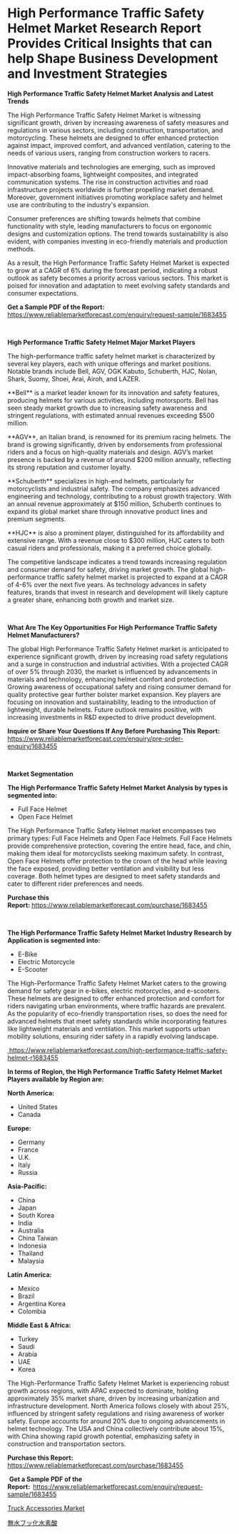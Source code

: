 <p><h1>High Performance Traffic Safety Helmet Market Research Report Provides Critical Insights that can help Shape Business Development and Investment Strategies</h1></p><p><strong>High Performance Traffic Safety Helmet Market Analysis and Latest Trends</strong></p>
<p><p>The High Performance Traffic Safety Helmet Market is witnessing significant growth, driven by increasing awareness of safety measures and regulations in various sectors, including construction, transportation, and motorcycling. These helmets are designed to offer enhanced protection against impact, improved comfort, and advanced ventilation, catering to the needs of various users, ranging from construction workers to racers. </p><p>Innovative materials and technologies are emerging, such as improved impact-absorbing foams, lightweight composites, and integrated communication systems. The rise in construction activities and road infrastructure projects worldwide is further propelling market demand. Moreover, government initiatives promoting workplace safety and helmet use are contributing to the industry's expansion.</p><p>Consumer preferences are shifting towards helmets that combine functionality with style, leading manufacturers to focus on ergonomic designs and customization options. The trend towards sustainability is also evident, with companies investing in eco-friendly materials and production methods. </p><p>As a result, the High Performance Traffic Safety Helmet Market is expected to grow at a CAGR of 6% during the forecast period, indicating a robust outlook as safety becomes a priority across various sectors. This market is poised for innovation and adaptation to meet evolving safety standards and consumer expectations.</p></p>
<p><strong>Get a Sample PDF of the Report:&nbsp;</strong> <a href="https://www.reliablemarketforecast.com/enquiry/request-sample/1683455?utm_campaign=1840&utm_medium=2&utm_source=Github&utm_content=ia&utm_term=30122024&utm_id=high-performance-traffic-safety-helmet">https://www.reliablemarketforecast.com/enquiry/request-sample/1683455</a></p>
<p>&nbsp;</p>
<p><strong>High Performance Traffic Safety Helmet Major Market Players</strong></p>
<p><p>The high-performance traffic safety helmet market is characterized by several key players, each with unique offerings and market positions. Notable brands include Bell, AGV, OGK Kabuto, Schuberth, HJC, Nolan, Shark, Suomy, Shoei, Arai, Airoh, and LAZER.</p><p>**Bell** is a market leader known for its innovation and safety features, producing helmets for various activities, including motorsports. Bell has seen steady market growth due to increasing safety awareness and stringent regulations, with estimated annual revenues exceeding $500 million.</p><p>**AGV**, an Italian brand, is renowned for its premium racing helmets. The brand is growing significantly, driven by endorsements from professional riders and a focus on high-quality materials and design. AGV’s market presence is backed by a revenue of around $200 million annually, reflecting its strong reputation and customer loyalty.</p><p>**Schuberth** specializes in high-end helmets, particularly for motorcyclists and industrial safety. The company emphasizes advanced engineering and technology, contributing to a robust growth trajectory. With an annual revenue approximately at $150 million, Schuberth continues to expand its global market share through innovative product lines and premium segments.</p><p>**HJC** is also a prominent player, distinguished for its affordability and extensive range. With a revenue close to $300 million, HJC caters to both casual riders and professionals, making it a preferred choice globally.</p><p>The competitive landscape indicates a trend towards increasing regulation and consumer demand for safety, driving market growth. The global high-performance traffic safety helmet market is projected to expand at a CAGR of 4-6% over the next five years. As technology advances in safety features, brands that invest in research and development will likely capture a greater share, enhancing both growth and market size.</p></p>
<p>&nbsp;</p>
<p><strong>What Are The Key Opportunities For High Performance Traffic Safety Helmet Manufacturers?</strong></p>
<p><p>The global High Performance Traffic Safety Helmet market is anticipated to experience significant growth, driven by increasing road safety regulations and a surge in construction and industrial activities. With a projected CAGR of over 5% through 2030, the market is influenced by advancements in materials and technology, enhancing helmet comfort and protection. Growing awareness of occupational safety and rising consumer demand for quality protective gear further bolster market expansion. Key players are focusing on innovation and sustainability, leading to the introduction of lightweight, durable helmets. Future outlook remains positive, with increasing investments in R&D expected to drive product development.</p></p>
<p><strong>Inquire or Share Your Questions If Any Before Purchasing This Report:</strong> <a href="https://www.reliablemarketforecast.com/enquiry/pre-order-enquiry/1683455?utm_campaign=1840&utm_medium=2&utm_source=Github&utm_content=ia&utm_term=30122024&utm_id=high-performance-traffic-safety-helmet">https://www.reliablemarketforecast.com/enquiry/pre-order-enquiry/1683455</a></p>
<p>&nbsp;</p>
<p><strong>Market Segmentation</strong></p>
<p><strong>The High Performance Traffic Safety Helmet Market Analysis by types is segmented into:</strong></p>
<p><ul><li>Full Face Helmet</li><li>Open Face Helmet</li></ul></p>
<p><p>The High Performance Traffic Safety Helmet market encompasses two primary types: Full Face Helmets and Open Face Helmets. Full Face Helmets provide comprehensive protection, covering the entire head, face, and chin, making them ideal for motorcyclists seeking maximum safety. In contrast, Open Face Helmets offer protection to the crown of the head while leaving the face exposed, providing better ventilation and visibility but less coverage. Both helmet types are designed to meet safety standards and cater to different rider preferences and needs.</p></p>
<p><strong>Purchase this Report:&nbsp;</strong><a href="https://www.reliablemarketforecast.com/purchase/1683455?utm_campaign=1840&utm_medium=2&utm_source=Github&utm_content=ia&utm_term=30122024&utm_id=high-performance-traffic-safety-helmet">https://www.reliablemarketforecast.com/purchase/1683455</a></p>
<p>&nbsp;</p>
<p><strong>The High Performance Traffic Safety Helmet Market Industry Research by Application is segmented into:</strong></p>
<p><ul><li>E-Bike</li><li>Electric Motorcycle</li><li>E-Scooter</li></ul></p>
<p><p>The High-Performance Traffic Safety Helmet Market caters to the growing demand for safety gear in e-bikes, electric motorcycles, and e-scooters. These helmets are designed to offer enhanced protection and comfort for riders navigating urban environments, where traffic hazards are prevalent. As the popularity of eco-friendly transportation rises, so does the need for advanced helmets that meet safety standards while incorporating features like lightweight materials and ventilation. This market supports urban mobility solutions, ensuring rider safety in a rapidly evolving landscape.</p></p>
<p><a href="https://www.reliablemarketforecast.com/high-performance-traffic-safety-helmet-r1683455?utm_campaign=1840&utm_medium=2&utm_source=Github&utm_content=ia&utm_term=30122024&utm_id=high-performance-traffic-safety-helmet">&nbsp;https://www.reliablemarketforecast.com/high-performance-traffic-safety-helmet-r1683455</a></p>
<p><strong>In terms of Region, the High Performance Traffic Safety Helmet Market Players available by Region are:</strong></p>
<p>
    <p> <strong> North America: </strong>
        <ul>
            <li>United States</li>
            <li>Canada</li>
        </ul>
        </p> 
    <p> <strong> Europe: </strong>
        <ul>
            <li>Germany</li>
            <li>France</li>
            <li>U.K.</li>
            <li>Italy</li>
            <li>Russia</li>
        </ul>
        </p> 
    <p> <strong> Asia-Pacific: </strong>
        <ul>
            <li>China</li>
            <li>Japan</li>
            <li>South Korea</li>
            <li>India</li>
            <li>Australia</li>
            <li>China Taiwan</li>
            <li>Indonesia</li>
            <li>Thailand</li>
            <li>Malaysia</li>
        </ul>
        </p> 
    <p> <strong> Latin America: </strong>
        <ul>
            <li>Mexico</li>
            <li>Brazil</li>
            <li>Argentina Korea</li>
            <li>Colombia</li>
        </ul>
        </p> 
    <p> <strong> Middle East & Africa: </strong>
        <ul>
            <li>Turkey</li>
            <li>Saudi</li>
            <li>Arabia</li>
            <li>UAE</li>
            <li>Korea</li>
        </ul>
    </p>
    </p>
<p><p>The High-Performance Traffic Safety Helmet Market is experiencing robust growth across regions, with APAC expected to dominate, holding approximately 35% market share, driven by increasing urbanization and infrastructure development. North America follows closely with about 25%, influenced by stringent safety regulations and rising awareness of worker safety. Europe accounts for around 20% due to ongoing advancements in helmet technology. The USA and China collectively contribute about 15%, with China showing rapid growth potential, emphasizing safety in construction and transportation sectors.</p></p>
<p><strong>Purchase this Report: </strong><a href="https://www.reliablemarketforecast.com/purchase/1683455?utm_campaign=1840&utm_medium=2&utm_source=Github&utm_content=ia&utm_term=30122024&utm_id=high-performance-traffic-safety-helmet">https://www.reliablemarketforecast.com/purchase/1683455</a></p>
<p>&nbsp;<strong>Get a Sample PDF of the Report:&nbsp;&nbsp;</strong><a href="https://www.reliablemarketforecast.com/enquiry/request-sample/1683455?utm_campaign=1840&utm_medium=2&utm_source=Github&utm_content=ia&utm_term=30122024&utm_id=high-performance-traffic-safety-helmet">https://www.reliablemarketforecast.com/enquiry/request-sample/1683455</a></p>
<p><strong></strong></p>
<p><p><a href="https://github.com/vimar16th/Market-Research-Report-List-7/blob/main/truck-accessories-market.md?utm_campaign=1840&utm_medium=2&utm_source=Github&utm_content=ia&utm_term=30122024&utm_id=high-performance-traffic-safety-helmet">Truck Accessories Market</a></p><p><a href="https://github.com/mohamedbakry57/Market-Research-Report-List-6/blob/main/772585829157.md?utm_campaign=1840&utm_medium=2&utm_source=Github&utm_content=ia&utm_term=30122024&utm_id=high-performance-traffic-safety-helmet">無水フッ化水素酸</a></p></p>